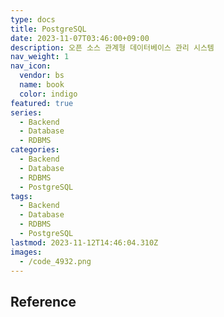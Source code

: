 ```yaml
---
type: docs
title: PostgreSQL
date: 2023-11-07T03:46:00+09:00
description: 오픈 소스 관계형 데이터베이스 관리 시스템
nav_weight: 1
nav_icon:
  vendor: bs
  name: book
  color: indigo
featured: true
series:
  - Backend
  - Database
  - RDBMS
categories:
  - Backend
  - Database
  - RDBMS
  - PostgreSQL
tags:
  - Backend
  - Database
  - RDBMS
  - PostgreSQL
lastmod: 2023-11-12T14:46:04.310Z
images:
  - /code_4932.png
---
```


## Reference
